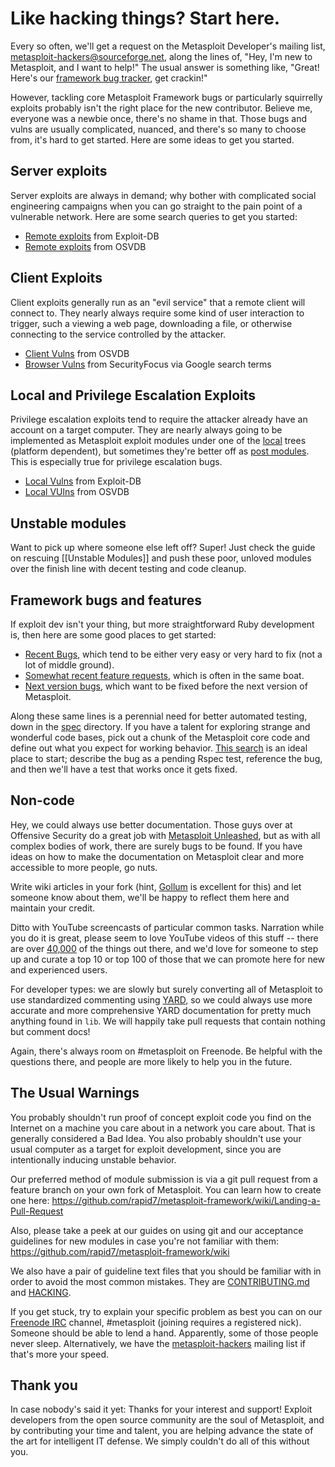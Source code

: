 # Like hacking things? Start here.

Every so often, we'll get a request on the Metasploit Developer's mailing list, <metasploit-hackers@sourceforge.net>, along the lines of, "Hey, I'm new to Metasploit, and I want to help!" The usual answer is something like, "Great! Here's our [framework bug tracker](https://dev.metasploit.com/redmine/projects/framework/issues), get crackin!"

However, tackling core Metasploit Framework bugs or particularly squirrelly exploits probably isn't the right place for the new contributor. Believe me, everyone was a newbie once, there's no shame in that. Those bugs and vulns are usually complicated, nuanced, and there's so many to choose from, it's hard to get started. Here are some ideas to get you started.

## Server exploits

Server exploits are always in demand; why bother with complicated social engineering campaigns when you can go straight to the pain point of a vulnerable network. Here are some search queries to get you started:

 * [Remote exploits](http://www.exploit-db.com/remote/) from Exploit-DB
 * [Remote exploits](http://osvdb.org/search/search?search%5Bvuln_title%5D=&search%5Btext_type%5D=titles&search%5Bs_date%5D=&search%5Be_date%5D=&search%5Brefid%5D=&search%5Breferencetypes%5D=&search%5Bvendors%5D=&search%5Bcvss_score_from%5D=&search%5Bcvss_score_to%5D=&search%5Bcvss_av%5D=N&search%5Bcvss_ac%5D=*&search%5Bcvss_a%5D=*&search%5Bcvss_ci%5D=*&search%5Bcvss_ii%5D=*&search%5Bcvss_ai%5D=*&location_remote=1&kthx=search) from OSVDB

## Client Exploits

Client exploits generally run as an "evil service" that a remote client will connect to. They nearly always require some kind of user interaction to trigger, such a viewing a web page, downloading a file, or otherwise connecting to the service controlled by the attacker.

 * [Client Vulns](http://osvdb.org/search/search?search%5Bvuln_title%5D=client&search%5Btext_type%5D=titles&search%5Bs_date%5D=&search%5Be_date%5D=&search%5Brefid%5D=&search%5Breferencetypes%5D=&search%5Bvendors%5D=&search%5Bcvss_score_from%5D=&search%5Bcvss_score_to%5D=&search%5Bcvss_av%5D=*&search%5Bcvss_ac%5D=*&search%5Bcvss_a%5D=*&search%5Bcvss_ci%5D=*&search%5Bcvss_ii%5D=*&search%5Bcvss_ai%5D=*&kthx=search) from OSVDB
 * [Browser Vulns](https://www.google.com/#bav=on.2,or.r_cp.r_qf.&q=site:securityfocus.com+%22Firefox%22+OR+%22Internet+Explorer%22+OR+%22Chrome%22+OR+%22Safari%22+OR+%22Opera%22+-%22Retired%22&safe=off) from SecurityFocus via Google search terms

## Local and Privilege Escalation Exploits

Privilege escalation exploits tend to require the attacker already have an account on a target computer. They are nearly always going to be implemented as Metasploit exploit modules under one of the [local](https://github.com/rapid7/metasploit-framework/tree/master/modules/exploits/windows/local) trees (platform dependent), but sometimes they're better off as [post modules](https://github.com/rapid7/metasploit-framework/tree/master/modules/post). This is especially true for privilege escalation bugs.

 * [Local Vulns](http://www.exploit-db.com/local/) from Exploit-DB
 * [Local VUlns](http://osvdb.org/search/search?search%5Bvuln_title%5D=&search%5Btext_type%5D=titles&search%5Bs_date%5D=&search%5Be_date%5D=&search%5Brefid%5D=&search%5Breferencetypes%5D=&search%5Bvendors%5D=&search%5Bcvss_score_from%5D=&search%5Bcvss_score_to%5D=&search%5Bcvss_av%5D=*&search%5Bcvss_ac%5D=*&search%5Bcvss_a%5D=*&search%5Bcvss_ci%5D=*&search%5Bcvss_ii%5D=*&search%5Bcvss_ai%5D=*&location_local=1&kthx=search) from OSVDB

## Unstable modules

Want to pick up where someone else left off? Super! Just check the guide on rescuing [[Unstable Modules]] and push these poor, unloved modules over the finish line with decent testing and code cleanup.

## Framework bugs and features

If exploit dev isn't your thing, but more straightforward Ruby development is, then here are some good places to get started:

 * [Recent Bugs](https://dev.metasploit.com/redmine/projects/framework/issues?utf8=%E2%9C%93&set_filter=1&f%5B%5D=tracker_id&op%5Btracker_id%5D=%3D&v%5Btracker_id%5D%5B%5D=1&f%5B%5D=created_on&op%5Bcreated_on%5D=%3Et-&v%5Bcreated_on%5D%5B%5D=30&f%5B%5D=status_id&op%5Bstatus_id%5D=%21&v%5Bstatus_id%5D%5B%5D=7&v%5Bstatus_id%5D%5B%5D=3&v%5Bstatus_id%5D%5B%5D=5&v%5Bstatus_id%5D%5B%5D=6&f%5B%5D=&c%5B%5D=tracker&c%5B%5D=status&c%5B%5D=priority&c%5B%5D=subject&c%5B%5D=updated_on&c%5B%5D=category&c%5B%5D=assigned_to&group_by=), which tend to be either very easy or very hard to fix (not a lot of middle ground).
 * [Somewhat recent feature requests](https://dev.metasploit.com/redmine/projects/framework/issues?utf8=%E2%9C%93&set_filter=1&f%5B%5D=tracker_id&op%5Btracker_id%5D=%3D&v%5Btracker_id%5D%5B%5D=2&f%5B%5D=created_on&op%5Bcreated_on%5D=%3Et-&v%5Bcreated_on%5D%5B%5D=90&f%5B%5D=status_id&op%5Bstatus_id%5D=%21&v%5Bstatus_id%5D%5B%5D=7&v%5Bstatus_id%5D%5B%5D=3&v%5Bstatus_id%5D%5B%5D=5&v%5Bstatus_id%5D%5B%5D=6&f%5B%5D=&c%5B%5D=tracker&c%5B%5D=status&c%5B%5D=priority&c%5B%5D=subject&c%5B%5D=updated_on&c%5B%5D=category&c%5B%5D=assigned_to&group_by=), which is often in the same boat.
 * [Next version bugs](https://dev.metasploit.com/redmine/projects/framework/issues?query_id=606), which want to be fixed before the next version of Metasploit.

Along these same lines is a perennial need for better automated testing, down in the [spec](https://github.com/rapid7/metasploit-framework/tree/master/spec) directory. If you have a talent for exploring strange and wonderful code bases, pick out a chunk of the Metasploit core code and define out what you expect for working behavior. [This search](https://dev.metasploit.com/redmine/projects/framework/issues?query_id=684) is an ideal place to start; describe the bug as a pending Rspec test, reference the bug, and then we'll have a test that works once it gets fixed.

## Non-code

Hey, we could always use better documentation. Those guys over at Offensive Security do a great job with [Metasploit Unleashed](http://www.offensive-security.com/metasploit-unleashed/Main_Page), but as with all complex bodies of work, there are surely bugs to be found. If you have ideas on how to make the documentation on Metasploit clear and more accessible to more people, go nuts.

Write wiki articles in your fork (hint, [Gollum](https://github.com/gollum/gollum) is excellent for this) and let someone know about them, we'll be happy to reflect them here and maintain your credit.

Ditto with YouTube screencasts of particular common tasks. Narration while you do it is great, please seem to love YouTube videos of this stuff -- there are over [40,000](http://www.youtube.com/results?search_query=metasploit&oq=metasploit) of the things out there, and we'd love for someone to step up and curate a top 10 or top 100 of those that we can promote here for new and experienced users.

For developer types: we are slowly but surely converting all of Metasploit to use standardized commenting using [YARD](yardoc.org), so we could always use more accurate and more comprehensive YARD documentation for pretty much anything found in `lib`. We will happily take pull requests that contain nothing but comment docs!

Again, there's always room on #metasploit on Freenode. Be helpful with the questions there, and people are more likely to help you in the future.

## The Usual Warnings

You probably shouldn't run proof of concept exploit code you find on the Internet on a machine you care about in a network you care about. That is generally considered a Bad Idea. You also probably shouldn't use your usual computer as a target for exploit development, since you are intentionally inducing unstable behavior.

Our preferred method of module submission is via a git pull request from a feature branch on your own fork of Metasploit.  You can learn how to create one here:
https://github.com/rapid7/metasploit-framework/wiki/Landing-a-Pull-Request

Also, please take a peek at our guides on using git and our acceptance guidelines for new modules in case you're not familiar with them:
https://github.com/rapid7/metasploit-framework/wiki

We also have a pair of guideline text files that you should be familiar with in order to avoid the most common mistakes. They are [CONTRIBUTING.md](https://github.com/rapid7/metasploit-framework/blob/master/CONTRIBUTING.md) and [HACKING](https://github.com/rapid7/metasploit-framework/blob/master/HACKING).

If you get stuck, try to explain your specific problem as best you can on our [Freenode IRC](https://freenode.net/) channel, #metasploit (joining requires a registered nick). Someone should be able to lend a hand. Apparently, some of those people never sleep. Alternatively, we have the [metasploit-hackers](https://lists.sourceforge.net/lists/listinfo/metasploit-hackers) mailing list if that's more your speed.

## Thank you

In case nobody's said it yet: Thanks for your interest and support! Exploit developers from the open source community are the soul of Metasploit, and by contributing your time and talent, you are helping advance the state of the art for intelligent IT defense. We simply couldn't do all of this without you.